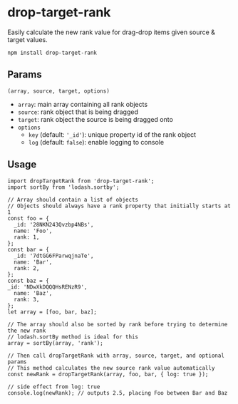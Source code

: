 # drop-target-rank

Easily calculate the new rank value for drag-drop items given source & target values.

```
npm install drop-target-rank
```

## Params

`(array, source, target, options)`

* `array`: main array containing all rank objects
* `source`: rank object that is being dragged
* `target`: rank object the source is being dragged onto
* `options`
    * `key` (default: `'_id'`): unique property id of the rank object
    * `log` (default: `false`): enable logging to console

## Usage

```
import dropTargetRank from 'drop-target-rank';
import sortBy from 'lodash.sortby';

// Array should contain a list of objects
// Objects should always have a rank property that initially starts at 1
const foo = {
  _id: '28NKN243Qvzbp4NBs',
  name: 'Foo',
  rank: 1,
};
const bar = {
  _id: '7dtGG6FParwqjnaTe',
  name: 'Bar',
  rank: 2,
};
const baz = {
_id: 'NDwXkDQQQHsRENzR9',
  name: 'Baz',
  rank: 3,
};
let array = [foo, bar, baz];

// The array should also be sorted by rank before trying to determine the new rank
// lodash.sortBy method is ideal for this
array = sortBy(array, 'rank');

// Then call dropTargetRank with array, source, target, and optional params
// This method calculates the new source rank value automatically
const newRank = dropTargetRank(array, foo, bar, { log: true });

// side effect from log: true
console.log(newRank); // outputs 2.5, placing Foo between Bar and Baz
```
